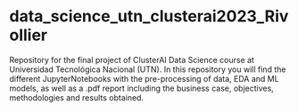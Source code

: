 # data_science_utn_clusterai2023_Rivollier
Repository for the final project of ClusterAI Data Science course at Universidad Tecnológica Nacional (UTN). In this repository you will find the different JupyterNotebooks with the pre-processing of data, EDA and ML models, as well as a .pdf report including the business case, objectives, methodologies and results obtained. 
